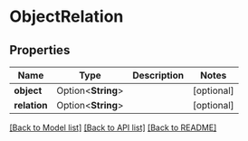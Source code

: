 # ObjectRelation

## Properties

Name | Type | Description | Notes
------------ | ------------- | ------------- | -------------
**object** | Option<**String**> |  | [optional]
**relation** | Option<**String**> |  | [optional]

[[Back to Model list]](../README.md#documentation-for-models) [[Back to API list]](../README.md#documentation-for-api-endpoints) [[Back to README]](../README.md)


